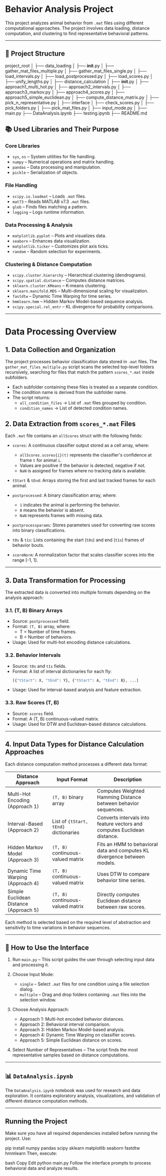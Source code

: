 # Behavior Analysis Project

This project analyzes animal behavior from `.mat` files using different computational approaches. The project involves data loading, distance computation, and clustering to find representative behavioral patterns.

---

## 📂 Project Structure

project_root
│
├── data_loading
│   ├── __init__.py
│   ├── gather_mat_files_multiple.py
│   ├── gather_mat_files_single.py
│   ├── load_intervals.py
│   ├── load_postprocessed.py
│   ├── load_scores.py
│   ├── unify_lengths.py
│
├── distance_calculation
│   ├── __init__.py
│   ├── approach1_multi_hot.py
│   ├── approach2_intervals.py
│   ├── approach3_markov.py
│   ├── approach4_scores.py
│   ├── approach5_simple_euclidean.py
│   ├── compute_distance_matrix.py
│   ├── pick_n_representative.py
│
├── interface
│   ├── check_scores.py
│   ├── pick_folders.py
│   ├── pick_mat_files.py
│   ├── input_mode.py
│
├── main.py
├── DataAnalysis.ipynb
├── testing.ipynb
├── README.md


## 📚 Used Libraries and Their Purpose

### Core Libraries
- `sys`, `os` – System utilities for file handling.
- `numpy` – Numerical operations and matrix handling.
- `pandas` – Data processing and manipulation.
- `pickle` – Serialization of objects.

### File Handling
- `scipy.io.loadmat` – Loads `.mat` files.
- `mat73` – Reads MATLAB v7.3 `.mat` files.
- `glob` – Finds files matching a pattern.
- `logging` – Logs runtime information.

### Data Processing & Analysis
- `matplotlib.pyplot` – Plots and visualizes data.
- `seaborn` – Enhances data visualization.
- `matplotlib.ticker` – Customizes plot axis ticks.
- `random` – Random selection for experiments.

### Clustering & Distance Computation
- `scipy.cluster.hierarchy` – Hierarchical clustering (dendrograms).
- `scipy.spatial.distance` – Computes distance matrices.
- `sklearn.cluster.KMeans` – K-means clustering.
- `sklearn.manifold.MDS` – Multi-dimensional scaling for visualization.
- `fastdtw` – Dynamic Time Warping for time series.
- `hmmlearn.hmm` – Hidden Markov Model-based sequence analysis.
- `scipy.special.rel_entr` – KL divergence for probability comparisons.

---
# Data Processing Overview

## 1. Data Collection and Organization
The project processes behavior classification data stored in `.mat` files. The `gather_mat_files_multiple.py` script scans the selected top-level folders recursively, searching for files that match the pattern `scores_*.mat` inside subfolders. 

- Each subfolder containing these files is treated as a separate condition.
- The condition name is derived from the subfolder name.
- The script returns:
  - `all_condition_files` → List of `.mat` files grouped by condition.
  - `condition_names` → List of detected condition names.

## 2. Data Extraction from `scores_*.mat` Files
Each `.mat` file contains an `allScores` struct with the following fields:

- `scores`: A continuous classifier output stored as a cell array, where:
  - `allScores.scores{i}(t)` represents the classifier's confidence at frame `t` for animal `i`.
  - Values are positive if the behavior is detected, negative if not.
  - `NaN` is assigned for frames where no tracking data is available.

- `tStart` & `tEnd`: Arrays storing the first and last tracked frames for each animal.

- `postprocessed`: A binary classification array, where:
  - `1` indicates the animal is performing the behavior.
  - `0` means the behavior is absent.
  - `NaN` represents frames with missing data.

- `postprocessparams`: Stores parameters used for converting raw scores into binary classifications.

- `t0s` & `t1s`: Lists containing the start (`t0s`) and end (`t1s`) frames of behavior bouts.

- `scoreNorm`: A normalization factor that scales classifier scores into the range [-1, 1].

---
## 3. Data Transformation for Processing
The extracted data is converted into multiple formats depending on the analysis approach:

### 3.1. (T, B) Binary Arrays
- Source: `postprocessed` field.
- Format: `(T, B)` array, where:
  - T = Number of time frames.
  - B = Number of behaviors.
- Usage: Used for multi-hot encoding distance calculations.

### 3.2. Behavior Intervals
- Source: `t0s` and `t1s` fields.
- Format: A list of interval dictionaries for each fly:
  ```python
  [{"tStart": X, "tEnd": Y}, {"tStart": A, "tEnd": B}, ...]
  ```
- Usage: Used for interval-based analysis and feature extraction.

### 3.3. Raw Scores (T, B)
- Source: `scores` field.
- Format: A (T, B) continuous-valued matrix.
- Usage: Used for DTW and Euclidean-based distance calculations.

---

## 4. Input Data Types for Distance Calculation Approaches
Each distance computation method processes a different data format:

| Distance Approach | Input Format | Description |
|------------------|-------------|-------------|
| Multi-Hot Encoding (Approach 1) | `(T, B)` binary array | Computes Weighted Hamming Distance between behavior sequences. |
| Interval-Based (Approach 2) | List of `{tStart, tEnd}` dictionaries | Converts intervals into feature vectors and computes Euclidean distance. |
| Hidden Markov Model (Approach 3) | `(T, B)` continuous-valued matrix | Fits an HMM to behavioral data and computes KL divergence between models. |
| Dynamic Time Warping (Approach 4) | `(T, B)` continuous-valued matrix | Uses DTW to compare behavior time series. |
| Simple Euclidean Distance (Approach 5) | `(T, B)` continuous-valued matrix | Directly computes Euclidean distance between raw scores. |

Each method is selected based on the required level of abstraction and sensitivity to time variations in behavior sequences.



---
## 🔧 How to Use the Interface

1. Run `main.py` – This script guides the user through selecting input data and processing it.

2. Choose Input Mode:
   - `single` – Select `.mat` files for one condition using a file selection dialog.
   - `multiple` – Drag and drop folders containing `.mat` files into the selection window.

3. Choose Analysis Approach:
   - Approach 1: Multi-hot encoded behavior distances.
   - Approach 2: Behavioral interval comparison.
   - Approach 3: Hidden Markov Model-based analysis.
   - Approach 4: Dynamic Time Warping on classifier scores.
   - Approach 5: Simple Euclidean distance on scores.

4. Select Number of Representatives – The script finds the most representative samples based on distance computations.

---

## 📊 `DataAnalysis.ipynb`
The `DataAnalysis.ipynb` notebook was used for research and data exploration. It contains exploratory analysis, visualizations, and validation of different distance computation methods.

---

## Running the Project
Make sure you have all required dependencies installed before running the project. Use:

pip install numpy pandas scipy sklearn matplotlib seaborn fastdtw hmmlearn
Then, execute:

bash
Copy
Edit
python main.py
Follow the interface prompts to process behavioral data and analyze results.

